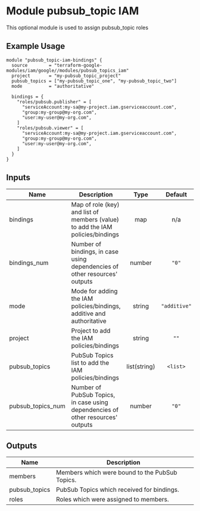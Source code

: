 # Module pubsub_topic IAM

This optional module is used to assign pubsub_topic roles

## Example Usage
```
module "pubsub_topic-iam-bindings" {
  source        = "terraform-google-modules/iam/google//modules/pubsub_topics_iam"
  project       = "my-pubsub_topic_project"
  pubsub_topics = ["my-pubsub_topic_one", "my-pubsub_topic_two"]
  mode          = "authoritative"

  bindings = {
    "roles/pubsub.publisher" = [
      "serviceAccount:my-sa@my-project.iam.gserviceaccount.com",
      "group:my-group@my-org.com",
      "user:my-user@my-org.com",
    ]
    "roles/pubsub.viewer" = [
      "serviceAccount:my-sa@my-project.iam.gserviceaccount.com",
      "group:my-group@my-org.com",
      "user:my-user@my-org.com",
    ]
  }
}
```

<!-- BEGINNING OF PRE-COMMIT-TERRAFORM DOCS HOOK -->
## Inputs

| Name | Description | Type | Default | Required |
|------|-------------|:----:|:-----:|:-----:|
| bindings | Map of role (key) and list of members (value) to add the IAM policies/bindings | map | n/a | yes |
| bindings\_num | Number of bindings, in case using dependencies of other resources' outputs | number | `"0"` | no |
| mode | Mode for adding the IAM policies/bindings, additive and authoritative | string | `"additive"` | no |
| project | Project to add the IAM policies/bindings | string | `""` | no |
| pubsub\_topics | PubSub Topics list to add the IAM policies/bindings | list(string) | `<list>` | no |
| pubsub\_topics\_num | Number of PubSub Topics, in case using dependencies of other resources' outputs | number | `"0"` | no |

## Outputs

| Name | Description |
|------|-------------|
| members | Members which were bound to the PubSub Topics. |
| pubsub\_topics | PubSub Topics which received for bindings. |
| roles | Roles which were assigned to members. |

<!-- END OF PRE-COMMIT-TERRAFORM DOCS HOOK -->
